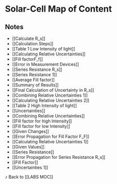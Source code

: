 # Solar-Cell Map of Content


## Notes
- [[Calculate R_s]]
- [[Calculation Steps]]
- [[Table 1 Low Intensity of light]]
- [[Calculating Relative Uncertainties]]
- [[Fill factorF_f]]
- [[Error in Measurement Devices]]
- [[Series Resistance R_s]]
- [[Series Resistance 1]]
- [[Average Fill factor]]
- [[Summary of Results]]
- [[Final Calculation of Uncertainty in R_s]]
- [[Combining Relative Uncertainties 1]]
- [[Calculating Relative Uncertainties 2]]
- [[Table 2 High Intensity of light]]
- [[Uncertainties]]
- [[Combining Relative Uncertainties]]
- [[Fill factor for high Intensity]]
- [[Fill factor for low Intensity]]
- [[Given Changes]]
- [[Error Propagation for Fill Factor F_F]]
- [[Calculating Relative Uncertainties 1]]
- [[Given Values]]
- [[Series Resistance]]
- [[Error Propagation for Series Resistance R_s]]
- [[Fill Factor]]
- [[Uncertainties 1]]

⤴️ Back to [[LABS MOC]]